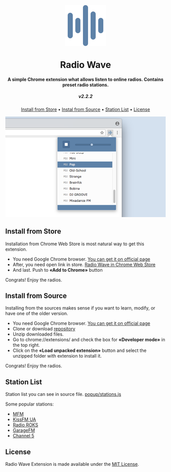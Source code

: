 <p align="center">
  <img src="https://raw.githubusercontent.com/tryasko/files/master/RadioWaveExtension/2.1.0/icon-256.png" alt="Radio Wave" width="128">
</p>

<h1 align="center">
    Radio Wave
</h1>

<h4 align="center">
  A simple Chrome extension what allows listen to online radios. Contains preset radio stations.
</h4>

<h5 align="center" fontSize="12px">
  v2.2.2
</h5>

<p align="center">
  <a href="#install-from-store">Install from Store</a> •
  <a href="#install-from-source">Instal from Source</a> •
  <a href="#station-list">Station List</a> •
  <a href="#license">License</a>
</p>

<p align="center">
  <img src="https://raw.githubusercontent.com/tryasko/files/master/RadioWaveExtension/2.1.0/rw-popup.png" alt="Radio Wave Popup">
</p>

## Install from Store

Installation from Chrome Web Store is most natural way to get this extension.

- You need Google Chrome browser. [You can get it on official page](https://www.google.com/intl/en/chrome/)
- After, you need open link in store. [Radio Wave in Chrome Web Store](https://chrome.google.com/webstore/detail/radio-wave/onmajcldinagenagjgbbdmejcgihkcig)
- And last. Push to **«Add to Chrome»** button

Congrats! Enjoy the radios.

## Install from Source

Installing from the sources makes sense if you want to learn, modify, or have one of the older version.

- You need Google Chrome browser. [You can get it on official page](https://www.google.com/intl/en/chrome/)
- Clone or download [repository](https://github.com/tryasko/RadioWaveExtension)
- Unzip downloaded files.
- Go to chrome://extensions/ and check the box for **«Developer mode»** in the top right.
- Click on the **«Load unpacked extension»** button and select the unzipped folder with extension to install it.

Congrats! Enjoy the radios.

## Station List

Station list you can see in source file. [popup/stations.js](https://raw.githubusercontent.com/tryasko/RadioWaveExtension/master/popup/stations.js)

Some popular stations:

- [MFM](https://mfm.ua/)
- [KissFM UA](https://www.kissfm.ua/)
- [Radio ROKS](https://www.radioroks.ua/)
- [GarageFM](https://garagefm.ru/)
- [Channel 5](https://promodj.com/radio#channel5)

## License

Radio Wave Extension is made available under the [MIT License](https://raw.githubusercontent.com/tryasko/RadioWaveExtension/master/LICENSE).

